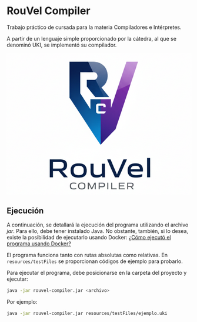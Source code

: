 # RouVel Compiler

Trabajo práctico de cursada para la materia Compiladores e Intérpretes.

A partir de un lenguaje simple proporcionado por la cátedra, al que se denominó UKI, se implementó su compilador.

![Ícono](resources/images/logo-recortado.png)

## Ejecución

A continuación, se detallará la ejecución del programa utilizando el archivo _jar_. Para ello, debe tener instalado Java. No obstante, también, si lo desea, existe la posibilidad de ejecutarlo usando Docker: [¿Cómo ejecutó el programa usando Docker?](resources/markdown/docker.md)

El programa funciona tanto con rutas absolutas como relativas. En `resources/testFiles` se proporcionan códigos de ejemplo para probarlo.

Para ejecutar el programa, debe posicionarse en la carpeta del proyecto y ejecutar:

```sh
java -jar rouvel-compiler.jar <archivo>
```

Por ejemplo:

```sh
java -jar rouvel-compiler.jar resources/testFiles/ejemplo.uki
```
